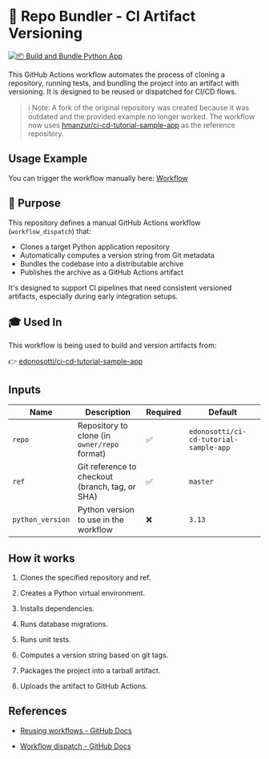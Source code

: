 # 🧱 Repo Bundler - CI Artifact Versioning

[![📦 Build and Bundle Python App](https://github.com/hmanzur/repo-bundler-py/actions/workflows/dispatch.yml/badge.svg)](https://github.com/hmanzur/repo-bundler-py/actions/workflows/dispatch.yml)

This GitHub Actions workflow automates the process of cloning a repository, running tests, and bundling the project into an artifact with versioning. It is designed to be reused or dispatched for CI/CD flows.

> ℹ️ Note:
A fork of the original repository was created because it was outdated and the provided example no longer worked. The workflow now uses [hmanzur/ci-cd-tutorial-sample-app](https://github.com/hmanzur/ci-cd-tutorial-sample-app) as the reference repository.



## Usage Example

You can trigger the workflow manually here: [Workflow](actions/workflows/dispatch.yml)

## 🚀 Purpose

This repository defines a manual GitHub Actions workflow (`workflow_dispatch`) that:

- Clones a target Python application repository
- Automatically computes a version string from Git metadata
- Bundles the codebase into a distributable archive
- Publishes the archive as a GitHub Actions artifact

It's designed to support CI pipelines that need consistent versioned artifacts, especially during early integration setups.

## 🎓 Used In

This workflow is being used to build and version artifacts from:

👉 [edonosotti/ci-cd-tutorial-sample-app](https://github.com/edonosotti/ci-cd-tutorial-sample-app)

## Inputs

| Name            | Description                               | Required       | Default                                      |
|-----------------|-------------------------------------------|----------      |------------------------------------          |
| `repo`          | Repository to clone (in `owner/repo` format)    | ✅       | `edonosotti/ci-cd-tutorial-sample-app` |
| `ref`           | Git reference to checkout (branch, tag, or SHA) | ✅       | `master`                                 |
| `python_version`| Python version to use in the workflow           | ❌       | `3.13`                                  |


## How it works

1. Clones the specified repository and ref.

2. Creates a Python virtual environment.

3. Installs dependencies.

4. Runs database migrations.

5. Runs unit tests.

6. Computes a version string based on git tags.

7. Packages the project into a tarball artifact.

8. Uploads the artifact to GitHub Actions.

## References

- [Reusing workflows - GitHub Docs](https://docs.github.com/en/actions/using-workflows/reusing-workflows)

- [Workflow dispatch - GitHub Docs](https://docs.github.com/en/actions/using-workflows/events-that-trigger-workflows#workflow_dispatch)
